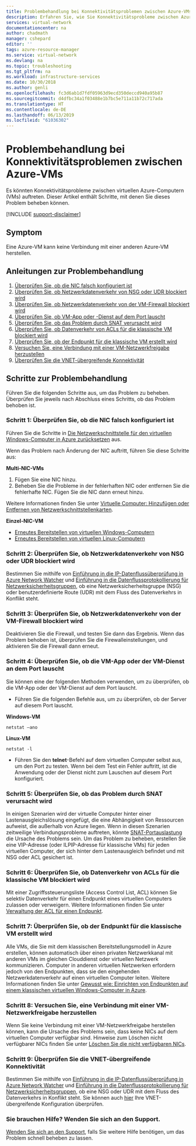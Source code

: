 ```yaml
---
title: Problembehandlung bei Konnektivitätsproblemen zwischen Azure-VMs | Microsoft-Dokumentation
description: Erfahren Sie, wie Sie Konnektivitätsprobleme zwischen Azure-VMs beheben.
services: virtual-network
documentationcenter: na
author: chadmath
manager: cshepard
editor: ''
tags: azure-resource-manager
ms.service: virtual-network
ms.devlang: na
ms.topic: troubleshooting
ms.tgt_pltfrm: na
ms.workload: infrastructure-services
ms.date: 10/30/2018
ms.author: genli
ms.openlocfilehash: fc3d6ab1d7fdf05963d9ecd350deccd940a95b87
ms.sourcegitcommit: d4dfbc34a1f03488e1b7bc5e711a11b72c717ada
ms.translationtype: HT
ms.contentlocale: de-DE
ms.lasthandoff: 06/13/2019
ms.locfileid: "61036302"
---
```

# <a name="troubleshooting-connectivity-problems-between-azure-vms"></a>Problembehandlung bei Konnektivitätsproblemen zwischen Azure-VMs

Es könnten Konnektivitätsprobleme zwischen virtuellen Azure-Computern (VMs) auftreten. Dieser Artikel enthält Schritte, mit denen Sie dieses Problem beheben können. 

[!INCLUDE [support-disclaimer](../../includes/support-disclaimer.md)]

## <a name="symptom"></a>Symptom

Eine Azure-VM kann keine Verbindung mit einer anderen Azure-VM herstellen.

## <a name="troubleshooting-guidance"></a>Anleitungen zur Problembehandlung 

1. [Überprüfen Sie, ob die NIC falsch konfiguriert ist](#step-1-check-whether-nic-is-misconfigured)
2. [Überprüfen Sie, ob Netzwerkdatenverkehr von NSG oder UDR blockiert wird](#step-2-check-whether-network-traffic-is-blocked-by-nsg-or-udr)
3. [Überprüfen Sie, ob Netzwerkdatenverkehr von der VM-Firewall blockiert wird](#step-3-check-whether-network-traffic-is-blocked-by-vm-firewall)
4. [Überprüfen Sie, ob VM-App oder -Dienst auf dem Port lauscht](#step-4-check-whether-vm-app-or-service-is-listening-on-the-port)
5. [Überprüfen Sie, ob das Problem durch SNAT verursacht wird](#step-5-check-whether-the-problem-is-caused-by-snat)
6. [Überprüfen Sie, ob Datenverkehr von ACLs für die klassische VM blockiert wird](#step-6-check-whether-traffic-is-blocked-by-acls-for-the-classic-vm)
7. [Überprüfen Sie, ob der Endpunkt für die klassische VM erstellt wird](#step-7-check-whether-the-endpoint-is-created-for-the-classic-vm)
8. [Versuchen Sie, eine Verbindung mit einer VM-Netzwerkfreigabe herzustellen](#step-8-try-to-connect-to-a-vm-network-share)
9. [Überprüfen Sie die VNET-übergreifende Konnektivität](#step-9-check-inter-vnet-connectivity)

## <a name="troubleshooting-steps"></a>Schritte zur Problembehandlung

Führen Sie die folgenden Schritte aus, um das Problem zu beheben. Überprüfen Sie jeweils nach Abschluss eines Schritts, ob das Problem behoben ist. 

### <a name="step-1-check-whether-nic-is-misconfigured"></a>Schritt 1: Überprüfen Sie, ob die NIC falsch konfiguriert ist

Führen Sie die Schritte in [Die Netzwerkschnittstelle für den virtuellen Windows-Computer in Azure zurücksetzen](../virtual-machines/windows/reset-network-interface.md) aus. 

Wenn das Problem nach Änderung der NIC auftritt, führen Sie diese Schritte aus:

**Multi-NIC-VMs**

1. Fügen Sie eine NIC hinzu.
2. Beheben Sie die Probleme in der fehlerhaften NIC oder entfernen Sie die fehlerhafte NIC.  Fügen Sie die NIC dann erneut hinzu.

Weitere Informationen finden Sie unter [Virtuelle Computer: Hinzufügen oder Entfernen von Netzwerkschnittstellenkarten](virtual-network-network-interface-vm.md).

**Einzel-NIC-VM** 

- [Erneutes Bereitstellen von virtuellen Windows-Computern](../virtual-machines/windows/redeploy-to-new-node.md)
- [Erneutes Bereitstellen von virtuellen Linux-Computern](../virtual-machines/linux/redeploy-to-new-node.md)

### <a name="step-2-check-whether-network-traffic-is-blocked-by-nsg-or-udr"></a>Schritt 2: Überprüfen Sie, ob Netzwerkdatenverkehr von NSG oder UDR blockiert wird

Bestimmen Sie mithilfe von [Einführung in die IP-Datenflussüberprüfung in Azure Network Watcher](../network-watcher/network-watcher-ip-flow-verify-overview.md) und [Einführung in die Datenflussprotokollierung für Netzwerksicherheitsgruppen](../network-watcher/network-watcher-nsg-flow-logging-overview.md), ob eine Netzwerksicherheitsgruppe (NSG) oder benutzerdefinierte Route (UDR) mit dem Fluss des Datenverkehrs in Konflikt steht.

### <a name="step-3-check-whether-network-traffic-is-blocked-by-vm-firewall"></a>Schritt 3: Überprüfen Sie, ob Netzwerkdatenverkehr von der VM-Firewall blockiert wird

Deaktivieren Sie die Firewall, und testen Sie dann das Ergebnis. Wenn das Problem behoben ist, überprüfen Sie die Firewalleinstellungen, und aktivieren Sie die Firewall dann erneut.

### <a name="step-4-check-whether-vm-app-or-service-is-listening-on-the-port"></a>Schritt 4: Überprüfen Sie, ob die VM-App oder der VM-Dienst an dem Port lauscht

Sie können eine der folgenden Methoden verwenden, um zu überprüfen, ob die VM-App oder der VM-Dienst auf dem Port lauscht.

- Führen Sie die folgenden Befehle aus, um zu überprüfen, ob der Server auf diesem Port lauscht.

**Windows-VM**

    netstat –ano

**Linux-VM**

    netstat -l

- Führen Sie den **telnet**-Befehl auf dem virtuellen Computer selbst aus, um den Port zu testen. Wenn bei dem Test ein Fehler auftritt, ist die Anwendung oder der Dienst nicht zum Lauschen auf diesem Port konfiguriert.

### <a name="step-5-check-whether-the-problem-is-caused-by-snat"></a>Schritt 5: Überprüfen Sie, ob das Problem durch SNAT verursacht wird

In einigen Szenarien wird der virtuelle Computer hinter einer Lastenausgleichslösung eingefügt, die eine Abhängigkeit von Ressourcen aufweist, die außerhalb von Azure liegen. Wenn in diesen Szenarien zeitweilige Verbindungsprobleme auftreten, könnte [SNAT-Portauslastung](../load-balancer/load-balancer-outbound-connections.md) die Ursache des Problems sein. Um das Problem zu beheben, erstellen Sie eine VIP-Adresse (oder ILPIP-Adresse für klassische VMs) für jeden virtuellen Computer, der sich hinter dem Lastenausgleich befindet und mit NSG oder ACL gesichert ist. 

### <a name="step-6-check-whether-traffic-is-blocked-by-acls-for-the-classic-vm"></a>Schritt 6: Überprüfen Sie, ob Datenverkehr von ACLs für die klassische VM blockiert wird

Mit einer Zugriffssteuerungsliste (Access Control List, ACL) können Sie selektiv Datenverkehr für einen Endpunkt eines virtuellen Computers zulassen oder verweigern. Weitere Informationen finden Sie unter [Verwaltung der ACL für einen Endpunkt](/previous-versions/azure/virtual-machines/windows/classic/setup-endpoints#manage-the-acl-on-an-endpoint).

### <a name="step-7-check-whether-the-endpoint-is-created-for-the-classic-vm"></a>Schritt 7: Überprüfen Sie, ob der Endpunkt für die klassische VM erstellt wird

Alle VMs, die Sie mit dem klassischen Bereitstellungsmodell in Azure erstellen, können automatisch über einen privaten Netzwerkkanal mit anderen VMs im gleichen Clouddienst oder virtuellen Netzwerk kommunizieren. Computer in anderen virtuellen Netzwerken erfordern jedoch von den Endpunkten, dass sie den eingehenden Netzwerkdatenverkehr auf einen virtuellen Computer leiten. Weitere Informationen finden Sie unter [Gewusst wie: Einrichten von Endpunkten auf einem klassischen virtuellen Windows-Computer in Azure](../virtual-machines/windows/classic/setup-endpoints.md).

### <a name="step-8-try-to-connect-to-a-vm-network-share"></a>Schritt 8: Versuchen Sie, eine Verbindung mit einer VM-Netzwerkfreigabe herzustellen

Wenn Sie keine Verbindung mit einer VM-Netzwerkfreigabe herstellen können, kann die Ursache des Problems sein, dass keine NICs auf dem virtuellen Computer verfügbar sind. Hinweise zum Löschen nicht verfügbarer NICs finden Sie unter [Löschen Sie die nicht verfügbaren NICs](../virtual-machines/troubleshooting/reset-network-interface.md#delete-the-unavailable-nics).

### <a name="step-9-check-inter-vnet-connectivity"></a>Schritt 9: Überprüfen Sie die VNET-übergreifende Konnektivität

Bestimmen Sie mithilfe von [Einführung in die IP-Datenflussüberprüfung in Azure Network Watcher](../network-watcher/network-watcher-ip-flow-verify-overview.md) und [Einführung in die Datenflussprotokollierung für Netzwerksicherheitsgruppen](../network-watcher/network-watcher-nsg-flow-logging-overview.md), ob eine NSG oder UDR mit dem Fluss des Datenverkehrs in Konflikt steht. Sie können auch [hier](https://support.microsoft.com/en-us/help/4032151/configuring-and-validating-vnet-or-vpn-connections) Ihre VNET-übergreifende Konfiguration überprüfen.

### <a name="need-help-contact-support"></a>Sie brauchen Hilfe? Wenden Sie sich an den Support.
[Wenden Sie sich an den Support](https://portal.azure.com/?#blade/Microsoft_Azure_Support/HelpAndSupportBlade), falls Sie weitere Hilfe benötigen, um das Problem schnell beheben zu lassen.
